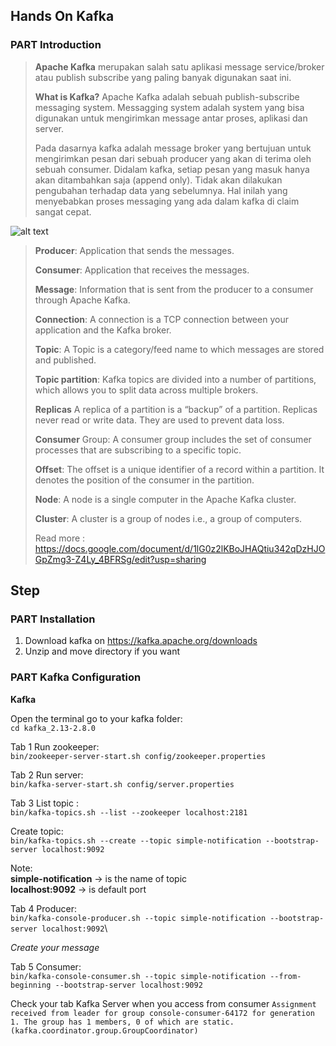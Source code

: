 ## Hands On Kafka

### PART Introduction
> **Apache Kafka** merupakan salah satu aplikasi message service/broker atau publish subscribe yang paling banyak digunakan saat ini.
> 
> **What is Kafka?** 
> Apache Kafka adalah sebuah publish-subscribe messaging system. Messagging system adalah system yang bisa digunakan untuk mengirimkan message antar proses, aplikasi dan server.
> 
> Pada dasarnya kafka adalah message broker yang bertujuan untuk mengirimkan pesan dari sebuah producer yang akan di terima oleh sebuah consumer. Didalam kafka, setiap pesan yang masuk hanya akan ditambahkan saja (append only). Tidak akan dilakukan pengubahan terhadap data yang sebelumnya. Hal inilah yang menyebabkan proses messaging yang ada dalam kafka di claim sangat cepat.

![alt text](https://miro.medium.com/max/1246/0*PNtmqvwCkatFDxZo.png)

> **Producer**: Application that sends the messages. 
> 
> **Consumer**: Application that receives the messages. 
> 
> **Message**: Information that is sent from the producer to a consumer through Apache Kafka.
>
> **Connection**: A connection is a TCP connection between your application and the Kafka broker.
>
> **Topic**: A Topic is a category/feed name to which messages are stored and published.
> 
> **Topic partition**: Kafka topics are divided into a number of partitions, which allows you to split data across multiple brokers.
> 
> **Replicas** A replica of a partition is a “backup” of a partition. Replicas never read or write data. They are used to prevent data loss.
> 
> **Consumer** Group: A consumer group includes the set of consumer processes that are subscribing to a specific topic.
> 
> **Offset**: The offset is a unique identifier of a record within a partition. It denotes the position of the consumer in the partition.
> 
> **Node**: A node is a single computer in the Apache Kafka cluster.
> 
> **Cluster**: A cluster is a group of nodes i.e., a group of computers.
> 
> Read more : https://docs.google.com/document/d/1lG0z2lKBoJHAQtiu342qDzHJOGpZmg3-Z4Ly_4BFRSg/edit?usp=sharing

## Step

### PART Installation
1. Download kafka on https://kafka.apache.org/downloads
2. Unzip and move directory if you want

### PART Kafka Configuration
**Kafka**

Open the terminal go to your kafka folder:\
`cd kafka_2.13-2.8.0`

Tab 1
Run zookeeper: \
`bin/zookeeper-server-start.sh config/zookeeper.properties`

Tab 2
Run server: \
`bin/kafka-server-start.sh config/server.properties`

Tab 3
List topic :\
`bin/kafka-topics.sh --list --zookeeper localhost:2181`

Create topic:\
`bin/kafka-topics.sh --create --topic simple-notification --bootstrap-server localhost:9092`

Note:\
**simple-notification** -> is the name of topic\
**localhost:9092** -> is default port

Tab 4
Producer:\
`bin/kafka-console-producer.sh --topic simple-notification --bootstrap-server localhost:9092`\

*Create your message*

Tab 5
Consumer:\
`bin/kafka-console-consumer.sh --topic simple-notification --from-beginning --bootstrap-server localhost:9092`

Check your tab Kafka Server when you access from consumer
`Assignment received from leader for group console-consumer-64172 for generation 1. The group has 1 members, 0 of which are static. (kafka.coordinator.group.GroupCoordinator)`

